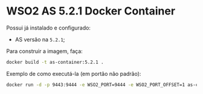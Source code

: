 # WSO2 AS 5.2.1 Docker Container

Possui já instalado e configurado:

* AS versão na `5.2.1`;

Para construir a imagem, faça:

```bash
docker build -t as-container:5.2.1 .
```

Exemplo de como executá-la (em portão não padrão):

```bash
docker run -d -p 9443:9444 -e WSO2_PORT=9444 -e WSO2_PORT_OFFSET=1 as-container:5.2.1
```